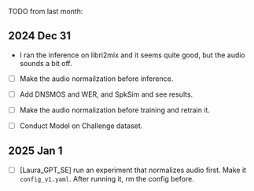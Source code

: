 TODO from last month:

## 2024 Dec 31
- I ran the inference on libri2mix and it seems quite good, but the audio sounds a bit off. 
- [ ] Make the audio normailzation before inference.
- [ ] Add DNSMOS and WER, and SpkSim and see results. 
- [ ] Make the audio normalization before training and retrain it.
- [ ] Conduct Model on Challenge dataset.



## 2025 Jan 1

- [ ] [Laura_GPT_SE] run an experiment that normalizes audio first. Make it `config_v1.yaml`. After running it, rm the config before. 
